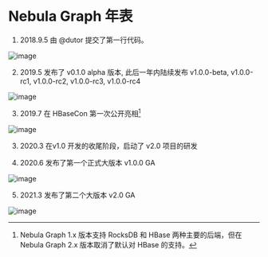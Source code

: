 # Nebula Graph 年表

1. 2018.9.5 由 @dutor 提交了第一行代码。

![image](https://docs-cdn.nebula-graph.com.cn/books/images/dutor.png)

2. 2019.5 发布了 v0.1.0 alpha 版本, 此后一年内陆续发布 v1.0.0-beta, v1.0.0-rc1, v1.0.0-rc2, v1.0.0-rc3, v1.0.0-rc4

![image](https://docs-cdn.nebula-graph.com.cn/books/images/v010.png)

3. 2019.7 在 HBaseCon 第一次公开亮相[^Hbasecon]

![image](https://www-cdn.nebula-graph.com.cn/nebula-blog/HBase01.png)

[^Hbasecon]: Nebula Graph 1.x 版本支持 RocksDB 和 HBase 两种主要的后端，但在 Nebula Graph 2.x 版本取消了默认对 HBase 的支持。

3. 2020.3 在v1.0 开发的收尾阶段，启动了 v2.0 项目的研发

4. 2020.6 发布了第一个正式大版本 v1.0.0 GA

![image](https://docs-cdn.nebula-graph.com.cn/books/images/v100GA.png)

5. 2021.3 发布了第二个大版本 v2.0 GA

![image](https://docs-cdn.nebula-graph.com.cn/books/images/v200.png)